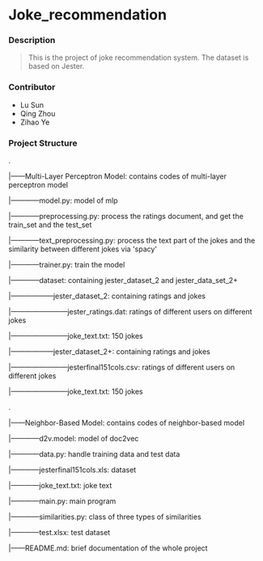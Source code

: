# Joke_recommendation

### Description

>  This is the project of joke recommendation system. The dataset is based on Jester.

### Contributor

- Lu Sun
- Qing Zhou
- Zihao Ye

### Project Structure

.

|——Multi-Layer Perceptron Model: contains codes of multi-layer perceptron model 

|————model.py: model of mlp

|————preprocessing.py: process the ratings document, and get the train_set and the test_set

|————text_preprocessing.py: process the text part of the jokes and the similarity between different jokes via 'spacy'

|————trainer.py: train the model

|————dataset: containing jester_dataset_2 and jester_data_set_2+

|——————jester_dataset_2: containing ratings and jokes

|————————jester_ratings.dat: ratings of different users on different jokes

|————————joke_text.txt: 150 jokes

|——————jester_dataset_2+: containing ratings and jokes

|————————jesterfinal151cols.csv: ratings of different users on different jokes

|————————joke_text.txt: 150 jokes

.

|——Neighbor-Based Model: contains codes of neighbor-based model 

|————d2v.model: model of doc2vec

|————data.py: handle training data and test data

|————jesterfinal151cols.xls: dataset

|————joke_text.txt: joke text

|————main.py: main program

|————similarities.py: class of three types of similarities

|————test.xlsx: test dataset

|——README.md: brief documentation of the whole project
